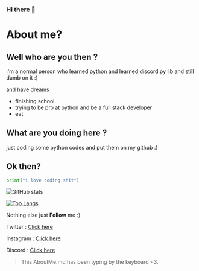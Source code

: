 ### Hi there 👋

# About me?
## Well who are you then ?

i'm a normal person who learned python and learned discord.py lib and still dumb on it :)

and have dreams

- finishing school
- trying to be pro at python and be a full stack developer
- eat

## What are you doing here ?

just coding some python codes and put them on my github :)

## Ok then?

```python
print("i love coding shit")
```

![GitHub stats](https://github-readme-stats.vercel.app/api?username=ledgement&show_icons=true&theme=radical)

[![Top Langs](https://github-readme-stats.vercel.app/api/top-langs/?username=ledgement&amp;layout=compact&amp;theme=radical)](https://github.com/ledgement/)

Nothing else just **Follow** me :)

Twitter : [Click here](https://www.twitter.com/trainzito)

Instagram : [Click here](https://www.instagram.com/trainzito)

Discord : [Click here](https://www.discord.gg/m7ZbuSP4y8)

> This AboutMe.md has been typing by the keyboard <3.
